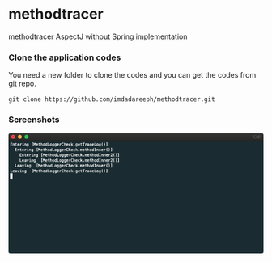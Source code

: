 # methodtracer
 methodtracer AspectJ without Spring implementation


### Clone the application codes
 You need a new folder to clone the codes and you can get the codes from git repo.
 ```
 git clone https://github.com/imdadareeph/methodtracer.git
 ```
 
 ### Screenshots
 
 ![alt text](https://raw.githubusercontent.com/imdadareeph/methodtracer/main/resources/screenshots/log1.png?token=ABINPTHHGGZQLVHOHBRMOES7XHLYY "preview1")